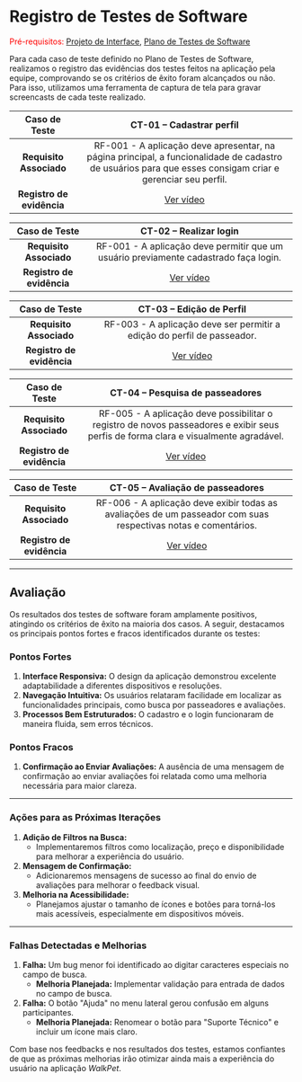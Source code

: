 # Registro de Testes de Software

<span style="color:red">Pré-requisitos: <a href="3-Projeto de Interface.md"> Projeto de Interface</a></span>, <a href="8-Plano de Testes de Software.md"> Plano de Testes de Software</a>

Para cada caso de teste definido no Plano de Testes de Software, realizamos o registro das evidências dos testes feitos na aplicação pela equipe, comprovando se os critérios de êxito foram alcançados ou não. Para isso, utilizamos uma ferramenta de captura de tela para gravar screencasts de cada teste realizado.

| **Caso de Teste** 	| **CT-01 – Cadastrar perfil** 	|
|:---:	|:---:	|
| **Requisito Associado** 	| RF-001 - A aplicação deve apresentar, na página principal, a funcionalidade de cadastro de usuários para que esses consigam criar e gerenciar seu perfil. |
| **Registro de evidência** | [Ver vídeo](https://drive.google.com/file/d/1raKJtnnibWOjUPevP-0kMQErXLMlNExB/view?usp=drive_link) |

| **Caso de Teste** 	| **CT-02 – Realizar login** 	|
|:---:	|:---:	|
| **Requisito Associado** 	| RF-001 - A aplicação deve permitir que um usuário previamente cadastrado faça login. |
| **Registro de evidência** | [Ver vídeo](https://drive.google.com/file/d/1TDNliCXBujU1Q9HB5qDeguOzzYLo0eJ8/view?usp=drive_link) |

| **Caso de Teste** 	| **CT-03 – Edição de Perfil** 	|
|:---:	|:---:	|
| **Requisito Associado** 	| RF-003 - A aplicação deve ser permitir a edição do perfil de passeador. |
| **Registro de evidência** | [Ver vídeo](https://drive.google.com/file/d/1suERNLt9h7TwGs2XGoLo9kwy-fliFRJw/view?usp=drive_link) |

| **Caso de Teste** 	| **CT-04 – Pesquisa de passeadores** 	|
|:---:	|:---:	|
| **Requisito Associado** 	| RF-005 - A aplicação deve possibilitar o registro de novos passeadores e exibir seus perfis de forma clara e visualmente agradável. |
| **Registro de evidência** | [Ver vídeo](https://drive.google.com/file/d/1xC6pRPXKpbfTXUag5tZQNxJwMSfCctom/view?usp=drive_link) |

| **Caso de Teste** 	| **CT-05 – Avaliação de passeadores** 	|
|:---:	|:---:	|
| **Requisito Associado** 	| RF-006 - A aplicação deve exibir todas as avaliações de um passeador com suas respectivas notas e comentários. |
| **Registro de evidência** | [Ver vídeo](https://drive.google.com/file/d/156IU_1V0GNoLpg0kF_A37kFeQkpcg8JI/view?usp=drive_link) |

---

## Avaliação

Os resultados dos testes de software foram amplamente positivos, atingindo os critérios de êxito na maioria dos casos. A seguir, destacamos os principais pontos fortes e fracos identificados durante os testes:

### **Pontos Fortes**
1. **Interface Responsiva:** O design da aplicação demonstrou excelente adaptabilidade a diferentes dispositivos e resoluções.
2. **Navegação Intuitiva:** Os usuários relataram facilidade em localizar as funcionalidades principais, como busca por passeadores e avaliações.
3. **Processos Bem Estruturados:** O cadastro e o login funcionaram de maneira fluida, sem erros técnicos.

### **Pontos Fracos**
1. **Confirmação ao Enviar Avaliações:** A ausência de uma mensagem de confirmação ao enviar avaliações foi relatada como uma melhoria necessária para maior clareza.

---

### **Ações para as Próximas Iterações**
1. **Adição de Filtros na Busca:**
   - Implementaremos filtros como localização, preço e disponibilidade para melhorar a experiência do usuário.
2. **Mensagem de Confirmação:**
   - Adicionaremos mensagens de sucesso ao final do envio de avaliações para melhorar o feedback visual.
3. **Melhoria na Acessibilidade:**
   - Planejamos ajustar o tamanho de ícones e botões para torná-los mais acessíveis, especialmente em dispositivos móveis.

---

### **Falhas Detectadas e Melhorias**
1. **Falha:** Um bug menor foi identificado ao digitar caracteres especiais no campo de busca.
   - **Melhoria Planejada:** Implementar validação para entrada de dados no campo de busca.
2. **Falha:** O botão "Ajuda" no menu lateral gerou confusão em alguns participantes.
   - **Melhoria Planejada:** Renomear o botão para "Suporte Técnico" e incluir um ícone mais claro.

Com base nos feedbacks e nos resultados dos testes, estamos confiantes de que as próximas melhorias irão otimizar ainda mais a experiência do usuário na aplicação *WalkPet*.
